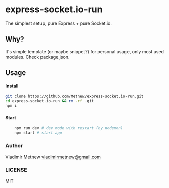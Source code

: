 # express-socket.io-run
The simplest setup, pure Express + pure Socket.io.

## Why?
It's simple template (or maybe snippet?) for personal usage, only most used modules. Check package.json.

## Usage

#### Install
```bash
git clone https://github.com/Metnew/express-socket.io-run.git
cd express-socket.io-run && rm -rf .git
npm i
```

#### Start
```bash
    npm run dev # dev mode with restart (by nodemon)
    npm start # start app
```

### Author
Vladimir Metnew <vladimirmetnew@gmail.com>

### LICENSE
MIT
